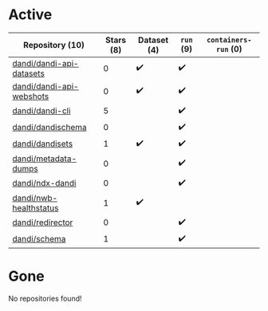 # Active
| Repository (10) | Stars (8) | Dataset (4) | `run` (9) | `containers-run` (0) |
| --- | --- | --- | --- | --- |
| [dandi/dandi-api-datasets](https://github.com/dandi/dandi-api-datasets) | 0 | :heavy_check_mark: | :heavy_check_mark: |  |
| [dandi/dandi-api-webshots](https://github.com/dandi/dandi-api-webshots) | 0 | :heavy_check_mark: | :heavy_check_mark: |  |
| [dandi/dandi-cli](https://github.com/dandi/dandi-cli) | 5 |  | :heavy_check_mark: |  |
| [dandi/dandischema](https://github.com/dandi/dandischema) | 0 |  | :heavy_check_mark: |  |
| [dandi/dandisets](https://github.com/dandi/dandisets) | 1 | :heavy_check_mark: | :heavy_check_mark: |  |
| [dandi/metadata-dumps](https://github.com/dandi/metadata-dumps) | 0 |  | :heavy_check_mark: |  |
| [dandi/ndx-dandi](https://github.com/dandi/ndx-dandi) | 0 |  | :heavy_check_mark: |  |
| [dandi/nwb-healthstatus](https://github.com/dandi/nwb-healthstatus) | 1 | :heavy_check_mark: |  |  |
| [dandi/redirector](https://github.com/dandi/redirector) | 0 |  | :heavy_check_mark: |  |
| [dandi/schema](https://github.com/dandi/schema) | 1 |  | :heavy_check_mark: |  |

# Gone
No repositories found!
